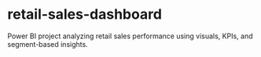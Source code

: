 # retail-sales-dashboard
Power BI project analyzing retail sales performance using visuals, KPIs, and segment-based insights.
